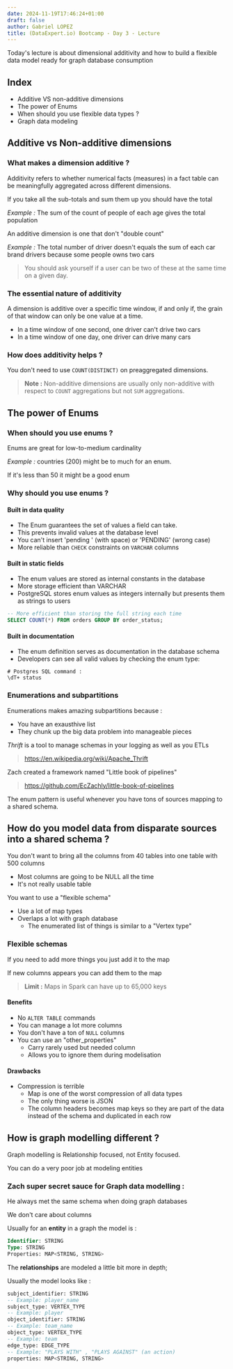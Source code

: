 ```yaml
---
date: 2024-11-19T17:46:24+01:00
draft: false
author: Gabriel LOPEZ
title: (DataExpert.io) Bootcamp - Day 3 - Lecture 
---
```

Today's lecture is about dimensional additivity and how to build a flexible data model ready for graph database consumption

## Index
- Additive VS non-additive dimensions
- The power of Enums
- When should you use flexible data types ?
- Graph data modeling

## Additive vs Non-additive dimensions
### What makes a dimension additive ?
Additivity refers to whether numerical facts (measures) in a fact table can be meaningfully aggregated across different dimensions.

If you take all the sub-totals and sum them up you should have the total

*Example :* The sum of the count of people of each age gives the total population  

An additive dimension is one that don't "double count"

*Example :* The total number of driver doesn't equals the sum of each car brand drivers because some people owns two cars

> You should ask yourself if a user can be two of these at the same time on a given day.

### The essential nature of additivity
A dimension is additive over a specific time window, if and only if, the grain of that window can only be one value at a time.
- In a time window of one second, one driver can't drive two cars
- In a time window of one day, one driver can drive many cars

### How does additivity helps ?
You don't need to use `COUNT(DISTINCT)` on preaggregated dimensions.

> **Note :** Non-additive dimensions are usually only non-additive with respect to `COUNT` aggregations but not `SUM` aggregations.


## The power of Enums
### When should you use enums ?
Enums are great for low-to-medium cardinality

*Example :* countries (200) might be to much for an enum.

If it's less than 50 it might be a good enum

### Why should you use enums ?

#### Built in data quality
- The Enum guarantees the set of values a field can take.
- This prevents invalid values at the database level
- You can't insert 'pending ' (with space) or 'PENDING' (wrong case)
- More reliable than `CHECK` constraints on `VARCHAR` columns

#### Built in static fields
- The enum values are stored as internal constants in the database
- More storage efficient than VARCHAR
- PostgreSQL stores enum values as integers internally but presents them as strings to users
```sql
-- More efficient than storing the full string each time
SELECT COUNT(*) FROM orders GROUP BY order_status;
```

#### Built in documentation
- The enum definition serves as documentation in the database schema
- Developers can see all valid values by checking the enum type:

```shell
# Postgres SQL command :
\dT+ status
```

### Enumerations and subpartitions
Enumerations makes amazing subpartitions because :
- You have an exausthive list
- They chunk up the big data problem into manageable pieces

*Thrift* is a tool to manage schemas in your logging as well as you ETLs

>  https://en.wikipedia.org/wiki/Apache_Thrift

Zach created a framework named "Little book of pipelines"

>  https://github.com/EcZachly/little-book-of-pipelines

The enum pattern is useful whenever you have tons of sources mapping to a shared schema.

## How do you model data from disparate sources into a shared schema ?

You don't want to bring all the columns from 40 tables into one table with 500 columns 
- Most columns are going to be NULL all the time
- It's not really usable table

You want to use a "flexible schema"
- Use a lot of map types
- Overlaps a lot with graph database
	- The enumerated list of things is similar to a "Vertex type"

### Flexible schemas

If you need to add more things you just add it to the map

If new columns appears you can add them to the map

> **Limit :** Maps in Spark can have up to 65,000 keys

#### Benefits
- No `ALTER TABLE` commands
- You can manage a lot more columns
- You don't have a ton of `NULL` columns
- You can use an "other_properties" 
	- Carry rarely used but needed column 
	- Allows you to ignore them during modelisation

#### Drawbacks
- Compression is terrible 
	- Map is one of the worst compression of all data types
	- The only thing worse is JSON
	- The column headers becomes map keys so they are part of the data instead of the schema and duplicated in each row

## How is graph modelling different ?

Graph modelling is Relationship focused, not Entity focused.

You can do a very poor job at modeling entities

### Zach super secret sauce for Graph data modelling :
He always met the same schema when doing graph databases

We don't care about columns

Usually for an **entity** in a graph the model is :
```sql
Identifier: STRING
Type: STRING
Properties: MAP<STRING, STRING>
```

The **relationships** are modeled a little bit more in depth;

Usually the model looks like :
```sql
subject_identifier: STRING
-- Example: player_name
subject_type: VERTEX_TYPE 
-- Example: player
object_identifier: STRING
-- Example: team_name
object_type: VERTEX_TYPE 
-- Example: team
edge_type: EDGE_TYPE
-- Example: "PLAYS WITH" , "PLAYS AGAINST" (an action)
properties: MAP<STRING, STRING>
```